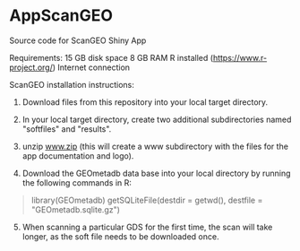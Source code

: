 # AppScanGEO
Source code for ScanGEO Shiny App

Requirements:
15 GB disk space
8 GB RAM
R installed (https://www.r-project.org/)
Internet connection

ScanGEO installation instructions:

1) Download files from this repository into your local target directory.

2) In your local target directory, create two additional subdirectories named "softfiles" and "results".

3) unzip www.zip (this will create a www subdirectory with the files for the app documentation and logo).

4) Download the GEOmetadb data base into your local directory by running the following commands in R:
> library(GEOmetadb)
> getSQLiteFile(destdir = getwd(), destfile = "GEOmetadb.sqlite.gz")

5) When scanning a particular GDS for the first time, the scan will take longer, as the soft file needs to be downloaded once.
